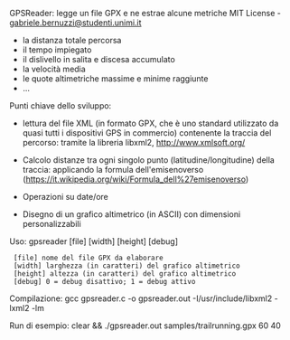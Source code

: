 GPSReader: legge un file GPX e ne estrae alcune metriche
MIT License - gabriele.bernuzzi@studenti.unimi.it

- la distanza totale percorsa
- il tempo impiegato
- il dislivello in salita e discesa accumulato
- la velocità media
- le quote altimetriche massime e minime raggiunte
- ...

Punti chiave dello sviluppo:

- lettura del file XML (in formato GPX, che è uno standard utilizzato da quasi tutti i dispositivi GPS in commercio)
contenente la traccia del percorso: tramite la libreria libxml2, http://www.xmlsoft.org/

- Calcolo distanze tra ogni singolo punto (latitudine/longitudine) della traccia: applicando la formula dell'emisenoverso 
(https://it.wikipedia.org/wiki/Formula_dell%27emisenoverso)

- Operazioni su date/ore

- Disegno di un grafico altimetrico (in ASCII) con dimensioni personalizzabili

Uso: gpsreader [file] [width] [height] [debug]
     
     [file] nome del file GPX da elaborare
     [width] larghezza (in caratteri) del grafico altimetrico
     [height] altezza (in caratteri) del grafico altimetrico
     [debug] 0 = debug disattivo; 1 = debug attivo

Compilazione:
gcc gpsreader.c -o gpsreader.out -I/usr/include/libxml2 -lxml2 -lm

Run di esempio:
clear && ./gpsreader.out samples/trailrunning.gpx 60 40

